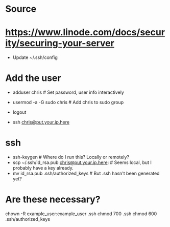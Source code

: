 # Source
# https://www.linode.com/docs/security/securing-your-server

* Update ~/.ssh/config


# Add the user

* adduser chris # Set password, user info interactively
* usermod -a -G sudo chris # Add chris to sudo group
* logout

* ssh chris@put.your.ip.here


# ssh

* ssh-keygen # Where do I run this? Locally or remotely? 
* scp ~/.ssh/id_rsa.pub chris@put.your.ip.here: # Seems local, but I probably have a key already.
* mv id_rsa.pub .ssh/authorized_keys # But .ssh hasn't been generated yet?

# Are these necessary?
chown -R example_user:example_user .ssh
chmod 700 .ssh
chmod 600 .ssh/authorized_keys




